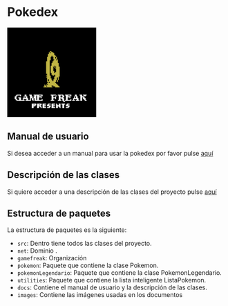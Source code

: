 # Pokedex

![logo gamefreak](./images/Game_Freak_(2000).png)

## Manual de usuario

Si desea acceder a un manual para usar la pokedex por favor pulse [aquí](./docs/MANUALDEUSUARIO.md)

## Descripción de las clases

Si quiere acceder a una descripción de las clases del proyecto pulse [aquí](docs/DESCRIPCIONDECLASES.md)

## Estructura de paquetes

La estructura de paquetes es la siguiente:


- `src`: Dentro tiene todos las clases del proyecto.
- `net`: Dominio .
- `gamefreak`: Organización
- `pokemon`: Paquete que contiene la clase Pokemon.
- `pokemonLegendario`: Paquete que contiene la clase PokemonLegendario.
- `utilities`: Paquete que contiene la lista inteligente ListaPokemon.
- `docs`: Contiene el manual de usuario y la descripción de las clases.
- `images`: Contiene las imágenes usadas en los documentos

